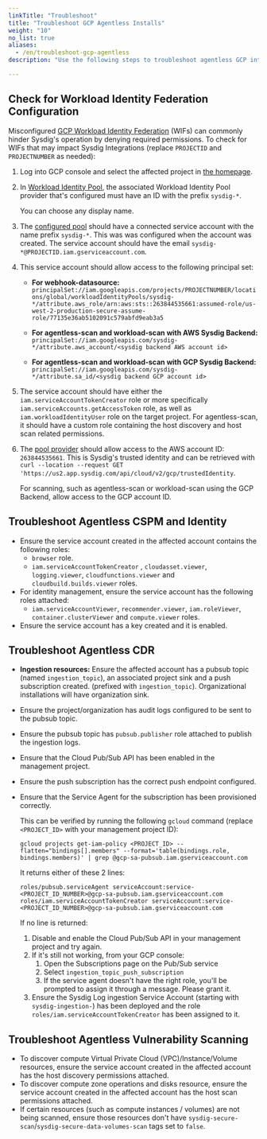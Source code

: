 ```yaml
---
linkTitle: "Troubleshoot"
title: "Troubleshoot GCP Agentless Installs"
weight: "10"
no_list: true
aliases:
  - /en/troubleshoot-gcp-agentless
description: "Use the following steps to troubleshoot agentless GCP integration issues."

---
```


## Check for Workload Identity Federation Configuration

Misconfigured [GCP Workload Identity Federation](https://console.cloud.google.com/iam-admin/workload-identity-pools) (WIFs) can commonly hinder Sysdig's operation by denying required permissions. To check for WIFs that may impact Sysdig Integrations (replace `PROJECTID` and `PROJECTNUMBER` as needed):

1. Log into GCP console and select the affected project in [the homepage](https://console.cloud.google.com).
2. In [Workload Identity Pool](https://console.cloud.google.com/iam-admin/workload-identity-pools), the associated Workload Identity Pool provider that's configured must have an ID with the prefix `sysdig-*`. 

   You can choose any display name.

3. The [configured pool](https://console.cloud.google.com/iam-admin/workload-identity-pools/pool/sysdigcloud) should have a connected service account with the name prefix `sysdig-*`. This was was configured when the account was created. The service account should have the email `sysdig-*@PROJECTID.iam.gserviceaccount.com`.
4. This service account should allow access to the following principal set:

   - **For webhook-datasource:**
     `principalSet://iam.googleapis.com/projects/PROJECTNUMBER/locations/global/workloadIdentityPools/sysdig-*/attribute.aws_role/arn:aws:sts::263844535661:assumed-role/us-west-2-production-secure-assume-role/77135e36ab5102091c579abfd9eab3a5`

   - **For agentless-scan and workload-scan with AWS Sysdig Backend:**
     `principalSet://iam.googleapis.com/sysdig-*/attribute.aws_account/<sysdig backend AWS account id>`

   - **For agentless-scan and workload-scan with GCP Sysdig Backend:**
     `principalSet://iam.googleapis.com/sysdig-*/attribute.sa_id/<sysdig backend GCP account id>`

5. The service account should have either the `iam.serviceAccountTokenCreator` role or more specifically `iam.serviceAccounts.getAccessToken` role, as well as `iam.workloadIdentityUser` role on the target project. For agentless-scan, it should have a custom role containing the host discovery and host scan related permissions.
6. The [pool provider](https://console.cloud.google.com/iam-admin/workload-identity-pools/pool/sysdigcloud/provider/sysdigcloud) should allow access to the AWS account ID: `263844535661`. This is Sysdig's trusted identity and can be retrieved with `curl --location --request GET 'https://us2.app.sysdig.com/api/cloud/v2/gcp/trustedIdentity`.

   For scanning, such as agentless-scan or workload-scan using the GCP Backend, allow access to the GCP account ID.

## Troubleshoot Agentless CSPM and Identity
- Ensure the service account created in the affected account contains the following roles:
  - `browser` role.
  - `iam.serviceAccountTokenCreator` , `cloudasset.viewer`, `logging.viewer`, `cloudfunctions.viewer` and `cloudbuild.builds.viewer` roles.
- For identity management, ensure the service account has the following roles attached:
  - `iam.serviceAccountViewer`, `recommender.viewer`, `iam.roleViewer`, `container.clusterViewer` and `compute.viewer` roles.
- Ensure the service account has a key created and it is enabled.

## Troubleshoot Agentless CDR
- **Ingestion resources:** Ensure the affected account has a pubsub topic (named `ingestion_topic`), an associated project sink and a push subscription created. (prefixed with `ingestion_topic`). Organizational installations will have organization sink.
- Ensure the project/organization has audit logs configured to be sent to the pubsub topic.
- Ensure the pubsub topic has `pubsub.publisher` role attached to publish the ingestion logs.
- Ensure that the Cloud Pub/Sub API has been enabled in the management project.
- Ensure the push subscription has the correct push endpoint configured.
- Ensure that the Service Agent for the subscription has been provisioned correctly.

    This can be verified by running the following `gcloud` command (replace `<PROJECT_ID>` with your management project ID):
    ```
    gcloud projects get-iam-policy <PROJECT_ID> --flatten="bindings[].members" --format='table(bindings.role, bindings.members)' | grep @gcp-sa-pubsub.iam.gserviceaccount.com
    ```
    It returns either of these 2 lines:
    ```
    roles/pubsub.serviceAgent serviceAccount:service-<PROJECT_ID_NUMBER>@gcp-sa-pubsub.iam.gserviceaccount.com
    roles/iam.serviceAccountTokenCreator serviceAccount:service-<PROJECT_ID_NUMBER>@gcp-sa-pubsub.iam.gserviceaccount.com
    ```
    If no line is returned:
  1. Disable and enable the Cloud Pub/Sub API in your management project and try again.
  2. If it's still not working, from your GCP console:
      1. Open the Subscriptions page on the Pub/Sub service
      2. Select `ingestion_topic_push_subscription`
      3. If the service agent doesn't have the right role, you'll be prompted to assign it through a message. Please grant it.
  3. Ensure the Sysdig Log ingestion Service Account (starting with `sysdig-ingestion-`) has been deployed and the role `roles/iam.serviceAccountTokenCreator` has been assigned to it.

## Troubleshoot Agentless Vulnerability Scanning
- To discover compute Virtual Private Cloud (VPC)/Instance/Volume resources, ensure the service account created in the affected account has the host discovery permissions attached.
- To discover compute zone operations and disks resource, ensure the service account created in the affected account has the host scan permissions attached.
- If certain resources (such as compute instances / volumes) are not being scanned, ensure those resources don't have `sysdig-secure-scan`/`sysdig-secure-data-volumes-scan` tags set to `false`.
